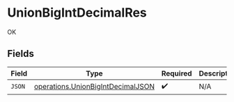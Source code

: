 # UnionBigIntDecimalRes

OK


## Fields

| Field                                                                                         | Type                                                                                          | Required                                                                                      | Description                                                                                   |
| --------------------------------------------------------------------------------------------- | --------------------------------------------------------------------------------------------- | --------------------------------------------------------------------------------------------- | --------------------------------------------------------------------------------------------- |
| `JSON`                                                                                        | [operations.UnionBigIntDecimalJSON](../../../pkg/models/operations/unionbigintdecimaljson.md) | :heavy_check_mark:                                                                            | N/A                                                                                           |